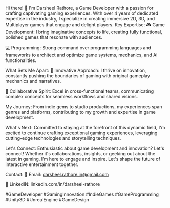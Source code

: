 Hi there! 👋 I'm Darsheel Rathore, a Game Developer with a passion for crafting captivating gaming experiences. With over 4 years of dedicated expertise in the industry, I specialize in creating immersive 2D, 3D, and Multiplayer games that engage and delight players.
Key Expertise:
🎮 Game Development: I bring imaginative concepts to life, creating fully functional, polished games that resonate with audiences.

💻 Programming: Strong command over programming languages and frameworks to architect and optimize game systems, mechanics, and AI functionalities.

What Sets Me Apart:
🌟 Innovative Approach: I thrive on innovation, constantly pushing the boundaries of gaming with original gameplay mechanics and narratives.

🤝 Collaborative Spirit: Excel in cross-functional teams, communicating complex concepts for seamless workflows and shared visions.

My Journey:
From indie gems to studio productions, my experiences span genres and platforms, contributing to my growth and expertise in game development.

What's Next:
Committed to staying at the forefront of this dynamic field, I'm excited to continue crafting exceptional gaming experiences, leveraging cutting-edge technologies and storytelling techniques.

Let's Connect:
Enthusiastic about game development and innovation? Let's connect! Whether it's collaborations, insights, or geeking out about the latest in gaming, I'm here to engage and inspire. Let's shape the future of interactive entertainment together.

Contact:
📧 Email: darsheel.rathore.in@gmail.com

📱 LinkedIN: linkedin.com/in/darsheel-rathore

#GameDeveloper #GamingInnovation #IndieGames #GameProgramming #Unity3D #UnrealEngine #GameDesign
